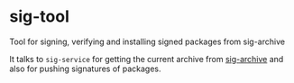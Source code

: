 # sig-tool

Tool for signing, verifying and installing signed packages from sig-archive

It talks to `sig-service` for getting the current archive from
[sig-archive](https://github.com/commercialhaskell/sig-archive) and
also for pushing signatures of packages.
